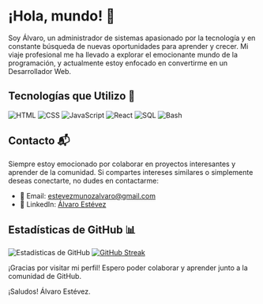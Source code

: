 # ¡Hola, mundo! 👋

Soy Álvaro, un administrador de sistemas apasionado por la tecnología y en constante búsqueda de nuevas oportunidades para aprender y crecer. Mi viaje profesional me ha llevado a explorar el emocionante mundo de la programación, y actualmente estoy enfocado en convertirme en un Desarrollador Web.

## Tecnologías que Utilizo 🚀

![HTML](https://img.icons8.com/color/48/000000/html-5--v1.png)
![CSS](https://img.icons8.com/color/48/000000/css3.png)
![JavaScript](https://img.icons8.com/color/48/000000/javascript--v1.png)
![React](https://img.icons8.com/color/48/000000/react-native.png)
![SQL](https://img.icons8.com/color/48/000000/sql.png)
![Bash](https://img.icons8.com/color/48/000000/console.png)

## Contacto 📬

Siempre estoy emocionado por colaborar en proyectos interesantes y aprender de la comunidad. Si compartes intereses similares o simplemente deseas conectarte, no dudes en contactarme:

- 📧 Email: estevezmunozalvaro@gmail.com
- 💼 LinkedIn: [Álvaro Estévez](www.linkedin.com/in/álvaro-estévez-muñoz-99484b215)

## Estadísticas de GitHub 📊

![Estadísticas de GitHub](https://github-readme-stats.vercel.app/api?username=alvaroem17&show_icons=true&theme=dark)
[![GitHub Streak](https://streak-stats.demolab.com?user=alvaroem17&theme=dark)](https://git.io/streak-stats)

¡Gracias por visitar mi perfil! Espero poder colaborar y aprender junto a la comunidad de GitHub.

¡Saludos!
Álvaro Estévez.

